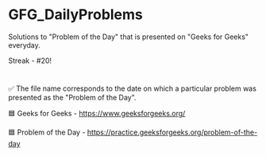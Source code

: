 # GFG_DailyProblems
Solutions to "Problem of the Day" that is presented on "Geeks for Geeks" everyday.

Streak - #20!
#
✅ The file name corresponds to the date on which a particular problem was presented as the "Problem of the Day".

🟦 Geeks for Geeks - https://www.geeksforgeeks.org/

🟦 Problem of the Day - https://practice.geeksforgeeks.org/problem-of-the-day
#